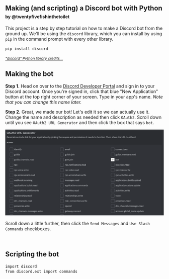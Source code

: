<h2>Making (and scripting) a Discord bot with Python <label style="font-size: 14px;">by @twentyfivefishinthetoilet</label></h2>

This project is a step by step tutorial on how to make a Discord bot from the ground up. We'll be using the `discord` library, which you can install by using `pip` in the command prompt with every other library.

    pip install discord

*<small>["discord" Python library credits...](https://pypi.org/project/discord.py/)</small>*

## Making the bot

**Step 1.** Head on over to the [Discord Developer Portal](https://discord.com/developers/applications) and sign in to your Discord account. Once you're signed in, click that blue "New Application" button at the top right corner of your screen. Type in your app's name. *Note that you can change this name later.*

**Step 2.** Great, we made our bot! Let's edit it so we can actually use it. Change the name and description as needed then click `OAuth2`. Scroll down until you see `OAuth2 URL Generator` and then click the box that says `bot`.

<img src="https://github.com/twentyfivefishinthetoilet/messaroundandfindout/blob/main/PYTHON/Discord%20Bot%20Project%20Images/Step2.png?raw=true">

Scroll down a little further, then click the `Send Messages` and `Use Slash Commands` checkboxes.

<img src="">

## Scripting the bot

    import discord
    from discord.ext import commands

